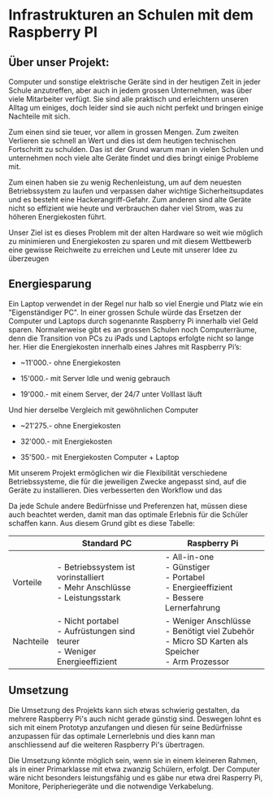 # Infrastrukturen an Schulen mit dem Raspberry PI
## Über unser Projekt:
Computer und sonstige elektrische Geräte sind in der heutigen Zeit in jeder Schule anzutreffen, aber auch in jedem grossen Unternehmen, was über viele Mitarbeiter verfügt. Sie sind alle praktisch und erleichtern unseren Alltag um einiges, doch leider sind sie auch nicht perfekt und bringen einige Nachteile mit sich.

Zum einen sind sie teuer, vor allem in grossen Mengen. Zum zweiten Verlieren sie schnell an Wert und dies ist dem heutigen technischen Fortschritt zu schulden. Das ist der Grund warum man in vielen Schulen und unternehmen noch viele alte Geräte findet und dies bringt einige Probleme mit.

Zum einen haben sie zu wenig Rechenleistung, um auf dem neuesten Betriebssystem zu laufen und verpassen daher wichtige Sicherheitsupdates und es besteht eine Hackerangriff-Gefahr. Zum anderen sind alte Geräte nicht so effizient wie heute und verbrauchen daher viel Strom, was zu höheren Energiekosten führt.

Unser Ziel ist es dieses Problem mit der alten Hardware so weit wie möglich zu minimieren und Energiekosten zu sparen und mit diesem Wettbewerb eine gewisse Reichweite zu erreichen und Leute mit unserer Idee zu überzeugen

## Energiesparung

Ein Laptop verwendet in der Regel nur halb so viel Energie und Platz wie ein "Eigenständiger PC". In einer grossen Schule würde das Ersetzen der Computer und Laptops durch sogenannte Raspberry Pi innerhalb viel Geld sparen. Normalerweise gibt es an grossen Schulen noch Computerräume, denn die Transition von PCs zu iPads und Laptops erfolgte nicht so lange her. Hier die Energiekosten innerhalb eines Jahres mit Raspberry Pi’s:

- ~11'000.- ohne Energiekosten

- 15'000.- mit Server Idle und wenig gebrauch

- 19'000.- mit einem Server, der 24/7 unter Volllast läuft

Und hier derselbe Vergleich mit gewöhnlichen Computer

- ~21'275.- ohne Energiekosten

- 32'000.- mit Energiekosten

- 35'500.- mit Energiekosten Computer + Laptop

Mit unserem Projekt ermöglichen wir die Flexibilität verschiedene Betriebssysteme, die für die jeweiligen Zwecke angepasst sind, auf die Geräte zu installieren. Dies verbesserten den Workflow und das

Da jede Schule andere Bedürfnisse und Preferenzen hat, müssen diese auch beachtet werden, damit man das optimale Erlebnis für die Schüler schaffen kann. Aus diesem Grund gibt es diese Tabelle:

|           | Standard PC                                                              | Raspberry Pi                                                                                   |
|-----------|--------------------------------------------------------------------------|------------------------------------------------------------------------------------------------|
| Vorteile  | - Betriebssystem ist vorinstalliert<br>  - Mehr Anschlüsse<br>  - Leistungsstark | - All-in-one<br>  - Günstiger<br>  - Portabel<br>  - Energieeffizient<br>  - Bessere Lernerfahrung              |
| Nachteile | - Nicht portabel<br>  - Aufrüstungen sind teurer<br>  - Weniger Energieeffizient | - Weniger Anschlüsse<br>  - Benötigt viel Zubehör<br>  - Micro SD Karten als Speicher<br>  - Arm Prozessor |

## Umsetzung

Die Umsetzung des Projekts kann sich etwas schwierig gestalten, da mehrere Raspberry Pi's auch nicht gerade günstig sind. Deswegen lohnt es sich mit einem Prototyp anzufangen und diesen für seine Bedürfnisse anzupassen für das optimale Lernerlebnis und dies kann man anschliessend auf die weiteren Raspberry Pi's übertragen.

Die Umsetzung könnte möglich sein, wenn sie in einem kleineren Rahmen, als in einer Primarklasse mit etwa zwanzig Schülern, erfolgt. Der Computer wäre nicht besonders leistungsfähig und es gäbe nur etwa drei Rasperry Pi, Monitore, Peripheriegeräte und die notwendige Verkabelung.

